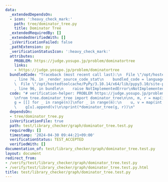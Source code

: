 ```yaml
---
data:
  _extendedDependsOn:
  - icon: ':heavy_check_mark:'
    path: tree/dominator_tree.py
    title: Dominator Tree
  _extendedRequiredBy: []
  _extendedVerifiedWith: []
  _isVerificationFailed: false
  _pathExtension: py
  _verificationStatusIcon: ':heavy_check_mark:'
  attributes:
    PROBLEM: https://judge.yosupo.jp/problem/dominatortree
    links:
    - https://judge.yosupo.jp/problem/dominatortree
  bundledCode: "Traceback (most recent call last):\n  File \"/opt/hostedtoolcache/PyPy/3.10.14/x64/lib/pypy3.10/site-packages/onlinejudge_verify/documentation/build.py\"\
    , line 76, in _render_source_code_stat\n    bundled_code = language.bundle(\n\
    \  File \"/opt/hostedtoolcache/PyPy/3.10.14/x64/lib/pypy3.10/site-packages/onlinejudge_verify/languages/python.py\"\
    , line 96, in bundle\n    raise NotImplementedError\nNotImplementedError\n"
  code: "# verification-helper: PROBLEM https://judge.yosupo.jp/problem/dominatortree\n\
    \nfrom tree.dominator_tree import dominator_tree\n\nn, m, r = map(int, input().split())\n\
    g = [[] for _ in range(n)]\nfor _ in range(m):\n    u, v = map(int, input().split())\n\
    \    g[u].append(v)\n\nprint(*dominator_tree(g, r))\n"
  dependsOn:
  - tree/dominator_tree.py
  isVerificationFile: true
  path: test/library_checker/graph/dominator_tree.test.py
  requiredBy: []
  timestamp: '2024-04-30 09:44:21+09:00'
  verificationStatus: TEST_ACCEPTED
  verifiedWith: []
documentation_of: test/library_checker/graph/dominator_tree.test.py
layout: document
redirect_from:
- /verify/test/library_checker/graph/dominator_tree.test.py
- /verify/test/library_checker/graph/dominator_tree.test.py.html
title: test/library_checker/graph/dominator_tree.test.py
---
```

